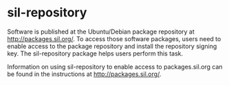 # sil-repository #

Software is published at the Ubuntu/Debian package repository at http://packages.sil.org/. To access those software packages, users need to enable access to the package repository and install the repository signing key. The sil-repository package helps users perform this task.

Information on using sil-repository to enable access to packages.sil.org can be found in the instructions at <http://packages.sil.org/>.
